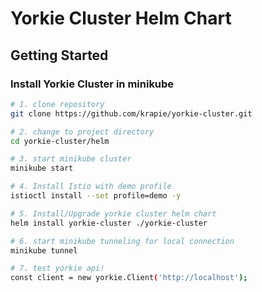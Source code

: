 # Yorkie Cluster Helm Chart

## Getting Started

### Install Yorkie Cluster in minikube

```bash
# 1. clone repository
git clone https://github.com/krapie/yorkie-cluster.git

# 2. change to project directory
cd yorkie-cluster/helm

# 3. start minikube cluster
minikube start

# 4. Install Istio with demo profile
istioctl install --set profile=demo -y

# 5. Install/Upgrade yorkie cluster helm chart
helm install yorkie-cluster ./yorkie-cluster

# 6. start minikube tunneling for local connection
minikube tunnel

# 7. test yorkie api!
const client = new yorkie.Client('http://localhost');
```
